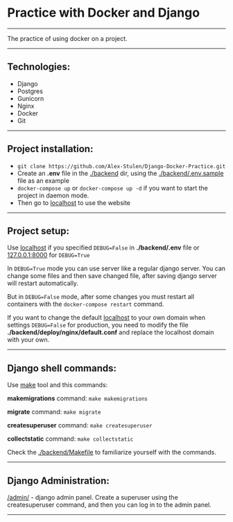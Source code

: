 # Practice with Docker and Django

---

The practice of using docker on a project.

---

## Technologies:

+ Django
+ Postgres
+ Gunicorn
+ Nginx
+ Docker
+ Git

---

## Project installation:

+ ```git clone https://github.com/Alex-Stulen/Django-Docker-Practice.git```
+ Create an **.env** file in the [./backend](./backend) dir, using the [./backend/.env.sample](./backend/.env.sample) file as an example
+ ```docker-compose up``` or ```docker-compose up -d``` if you want to start the project in daemon mode.
+ Then go to [localhost](http://localhost) to use the website

---

## Project setup:

Use [localhost](http://localhost) if you specified ```DEBUG=False``` in **./backend/.env** file
or
[127.0.0.1:8000](http://127.0.0.1:8000) for ```DEBUG=True```

In ```DEBUG=True``` mode you can use server like a regular django server. 
You can change some files and then save changed file, after saving django server will restart automatically.

But in ```DEBUG=False``` mode,  after some changes you must restart all containers with the ```docker-compose restart``` command. 

If you want to change the default [localhost](http://localhost) to your own domain when 
settings ```DEBUG=False``` for production, you need to modify the file **./backend/deploy/nginx/default.conf**
and replace the localhost domain with your own.

---

## Django shell commands:

Use [make](https://www.gnu.org/software/make/) tool and this commands:

**makemigrations** command:
```make makemigrations```

**migrate** command:
```make migrate```

**createsuperuser** command:
```make createsuperuser```

**collectstatic** command:
```make collectstatic```

Check the [./backend/Makefile](./backend/Makefile) to familiarize yourself with the commands.

---

## Django Administration:

[/admin/](http://localhost/admin/) - django admin panel. 
Create a superuser using the createsuperuser command, and then you can log in to the admin panel.

---
